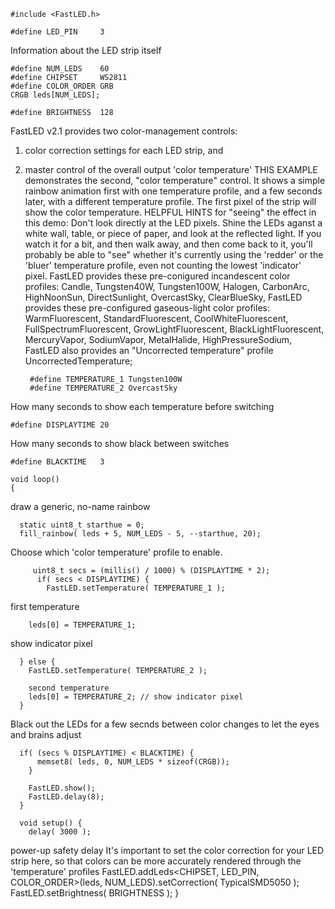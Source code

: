     #include <FastLED.h>

    #define LED_PIN     3

Information about the LED strip itself
    
    #define NUM_LEDS    60
    #define CHIPSET     WS2811
    #define COLOR_ORDER GRB
    CRGB leds[NUM_LEDS];

    #define BRIGHTNESS  128


FastLED v2.1 provides two color-management controls:
1. color correction settings for each LED strip, and
2. master control of the overall output 'color temperature' 
THIS EXAMPLE demonstrates the second, "color temperature" control.
It shows a simple rainbow animation first with one temperature profile,
and a few seconds later, with a different temperature profile.
The first pixel of the strip will show the color temperature.
HELPFUL HINTS for "seeing" the effect in this demo:
Don't look directly at the LED pixels.  Shine the LEDs aganst
a white wall, table, or piece of paper, and look at the reflected light.
If you watch it for a bit, and then walk away, and then come back 
to it, you'll probably be able to "see" whether it's currently using
the 'redder' or the 'bluer' temperature profile, even not counting
the lowest 'indicator' pixel.
FastLED provides these pre-conigured incandescent color profiles:
Candle, Tungsten40W, Tungsten100W, Halogen, CarbonArc,
HighNoonSun, DirectSunlight, OvercastSky, ClearBlueSky,
FastLED provides these pre-configured gaseous-light color profiles:
WarmFluorescent, StandardFluorescent, CoolWhiteFluorescent,
FullSpectrumFluorescent, GrowLightFluorescent, BlackLightFluorescent,
MercuryVapor, SodiumVapor, MetalHalide, HighPressureSodium,
FastLED also provides an "Uncorrected temperature" profile
UncorrectedTemperature;

        #define TEMPERATURE_1 Tungsten100W
        #define TEMPERATURE_2 OvercastSky

How many seconds to show each temperature before switching

    #define DISPLAYTIME 20

How many seconds to show black between switches

    #define BLACKTIME   3

    void loop()
    {
draw a generic, no-name rainbow
      
      static uint8_t starthue = 0;
      fill_rainbow( leds + 5, NUM_LEDS - 5, --starthue, 20);

Choose which 'color temperature' profile to enable.
     
         uint8_t secs = (millis() / 1000) % (DISPLAYTIME * 2);
          if( secs < DISPLAYTIME) {
            FastLED.setTemperature( TEMPERATURE_1 ); 
            
first temperature
        
        leds[0] = TEMPERATURE_1; 
        
show indicator pixel
      
      } else {
        FastLED.setTemperature( TEMPERATURE_2 ); 
        
        second temperature
        leds[0] = TEMPERATURE_2; // show indicator pixel
      }

Black out the LEDs for a few secnds between color changes
to let the eyes and brains adjust

      if( (secs % DISPLAYTIME) < BLACKTIME) {
          memset8( leds, 0, NUM_LEDS * sizeof(CRGB));
        }

        FastLED.show();
        FastLED.delay(8);
      }

      void setup() {
        delay( 3000 ); 

power-up safety delay
It's important to set the color correction for your LED strip here,
so that colors can be more accurately rendered through the 'temperature' profiles
        FastLED.addLeds<CHIPSET, LED_PIN, COLOR_ORDER>(leds, NUM_LEDS).setCorrection( TypicalSMD5050 );
        FastLED.setBrightness( BRIGHTNESS );
      }

